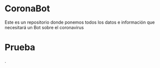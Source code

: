 # CoronaBot
Este es un repositorio donde ponemos todos los datos e información que necesitará un Bot sobre el coronavirus

<H1> Prueba </H1>.
